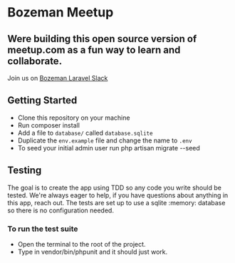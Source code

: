 # Bozeman Meetup

## Were building this open source version of meetup.com as a fun way to learn and collaborate.
Join us on [Bozeman Laravel Slack]

## Getting Started
- Clone this repository on your machine
- Run composer install
- Add a file to `database/` called `database.sqlite`
- Duplicate the `env.example` file and change the name to `.env`
- To seed your initial admin user run php artisan migrate --seed

## Testing
The goal is to create the app using TDD so any code you write should be tested.
We're always eager to help, if you have questions about anything in this app, reach out.
The tests are set up to use a sqlite :memory: database so there is no configuration needed.

### To run the test suite
- Open the terminal to the root of the project.
- Type in vendor/bin/phpunit and it should just work. 


[Bozeman Laravel Slack]: https://join.slack.com/t/bozemanlaravel/shared_invite/enQtMjczODQ1Mzg4ODg2LWRjYWFlMzg0YWIzZjAzOTY1YjQyN2RjMmZjNDAxNTNlNmU5MjRiYzVlYWUyOTU5NWY5ODMyNDliNTMyMGU0NWI
